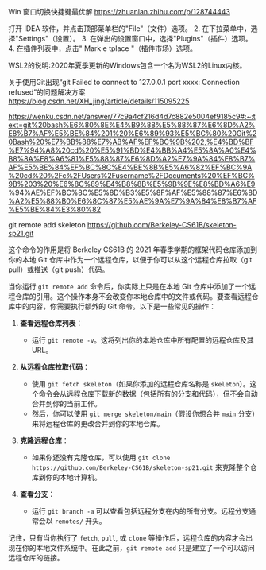 Win 窗口切换快捷键最优解
https://zhuanlan.zhihu.com/p/128744443

打开 IDEA 软件，并点击顶部菜单栏的"File"（文件）选项。 2. 在下拉菜单中，选择"Settings"（设置）。 3. 在弹出的设置窗口中，选择"Plugins"（插件）选项。 4. 在插件列表中，点击" Mark e tplace "（插件市场）选项。


WSL2的说明:2020年夏季更新的Windows包含一个名为WSL2的Linux内核。

关于使用Git出现“git Failed to connect to 127.0.0.1 port xxxx: Connection refused”的问题解决方案
https://blog.csdn.net/XH_jing/article/details/115095225

https://wenku.csdn.net/answer/77c9a4cf216d4d7c882e5004ef9185c9#:~:text=git%20bash%E6%80%8E%E4%B9%88%E5%88%87%E6%8D%A2%E8%B7%AF%E5%BE%84%201%20%E6%89%93%E5%BC%80%20Git%20Bash%20%E7%BB%88%E7%AB%AF%EF%BC%9B%202,%E4%BD%BF%E7%94%A8%20cd%20%E5%91%BD%E4%BB%A4%E5%8A%A0%E4%B8%8A%E8%A6%81%E5%88%87%E6%8D%A2%E7%9A%84%E8%B7%AF%E5%BE%84%EF%BC%8C%E4%BE%8B%E5%A6%82%EF%BC%9A%20cd%20%2Fc%2FUsers%2Fusername%2FDocuments%20%EF%BC%9B%203%20%E6%8C%89%E4%B8%8B%E5%9B%9E%E8%BD%A6%E9%94%AE%EF%BC%8C%E5%8D%B3%E5%8F%AF%E5%88%87%E6%8D%A2%E5%88%B0%E6%8C%87%E5%AE%9A%E7%9A%84%E8%B7%AF%E5%BE%84%E3%80%82


git remote add skeleton https://github.com/Berkeley-CS61B/skeleton-sp21.git

这个命令的作用是将 Berkeley CS61B 的 2021 年春季学期的框架代码仓库添加到你的本地 Git 仓库中作为一个远程仓库，以便于你可以从这个远程仓库拉取（git pull）或推送（git push）代码。

当你运行 `git remote add` 命令后，你实际上只是在本地 Git 仓库中添加了一个远程仓库的引用。这个操作本身不会改变你本地仓库中的文件或代码。要查看远程仓库中的内容，你需要执行额外的 Git 命令。以下是一些常见的操作：

1. **查看远程仓库列表**：
   - 运行 `git remote -v`。这将列出你的本地仓库中所有配置的远程仓库及其 URL。

2. **从远程仓库拉取代码**：
   - 使用 `git fetch skeleton`（如果你添加的远程仓库名称是 `skeleton`）。这个命令会从远程仓库下载新的数据（包括所有的分支和代码），但不会自动合并到你的当前工作。
   - 然后，你可以使用 `git merge skeleton/main`（假设你想合并 `main` 分支）来将远程仓库的更改合并到你的本地仓库。

3. **克隆远程仓库**：
   - 如果你还没有克隆仓库，可以使用 `git clone https://github.com/Berkeley-CS61B/skeleton-sp21.git` 来克隆整个仓库到你的本地计算机。

4. **查看分支**：
   - 运行 `git branch -a` 可以查看包括远程分支在内的所有分支。远程分支通常会以 `remotes/` 开头。

记住，只有当你执行了 `fetch`, `pull`, 或 `clone` 等操作后，远程仓库的内容才会出现在你的本地文件系统中。在此之前，`git remote add` 只是建立了一个可以访问远程仓库的链接。
